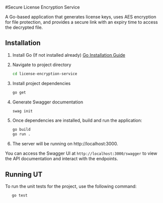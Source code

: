 #Secure License Encryption Service

A Go-based application that generates license keys, uses AES encryption for file protection, and provides a secure link with an expiry time to access the decrypted file.


## Installation

1. Install Go (If not installed already) [Go Installation Guide](https://golang.org/doc/install)

2. Navigate to project directory
    ```bash
    cd license-encryption-service
    ```

3. Install project dependencies
    ```bash
    go get
    ```
4. Generate Swagger documentation
    ```bash
    swag init
    ```
4. Once dependencies are installed, build and run the application:
    ```bash
    go build
    go run .
    ```
5. The server will be running on http://localhost:3000.

You can access the Swagger UI at `http://localhost:3000/swagger` to view the API documentation and interact with the endpoints.

## Running UT

To run the unit tests for the project, use the following command:
 ```bash
    go test
```
